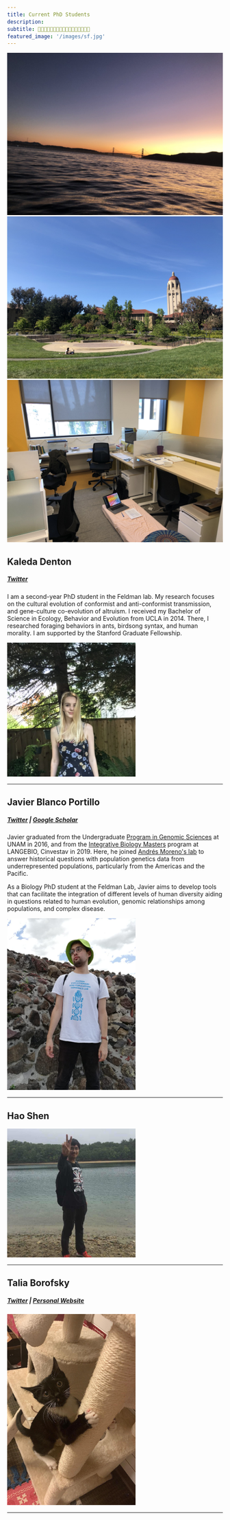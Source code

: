 ```yaml
---
title: Current PhD Students
description:
subtitle: 🌿👨🏻‍💻🌿👩🏼‍💻🌿👩🏼‍💻🌿🧑🏻‍💻🌿
featured_image: '/images/sf.jpg'
---
```


<div class="gallery" data-columns="3">
	<img src="/images/sf.jpg">
	<img src="/images/hoover.jpg">
	<img src="/images/lab2.jpg">
</div>

## Kaleda Denton
##### [Twitter](https://twitter.com/KaledaDenton)

I am a second-year PhD student in the Feldman lab. My research focuses on the cultural evolution of conformist and anti-conformist transmission, and gene-culture co-evolution of altruism. I received my Bachelor of Science in Ecology, Behavior and Evolution from UCLA in 2014. There, I researched foraging behaviors in ants, birdsong syntax, and human morality. I am supported by the Stanford Graduate Fellowship.

<img width="300" alt="kayla" src="/images/kayla.jpg">

---

## Javier Blanco Portillo
##### [Twitter](https://twitter.com/JavierBioBlanco) | [Google Scholar](https://scholar.google.co.uk/citations?user=4bo4uK8AAAAJ&hl=en&oi=sra)

Javier graduated from the Undergraduate [Program in Genomic Sciences](https://twitter.com/lcgunam?lang=en) at UNAM in 2016, and from the [Integrative Biology Masters](https://langebio.cinvestav.mx/en/) program at LANGEBIO, Cinvestav in 2019. Here, he joined [Andrés Moreno's lab](https://www.morenolab.org) to answer historical questions with population genetics data from underrepresented populations, particularly from the Americas and the Pacific.

As a Biology PhD student at the Feldman Lab, Javier aims to develop tools that can facilitate the integration of different levels of human diversity aiding in questions related to human evolution, genomic relationships among  populations, and complex disease.

<img width="300" alt="kayla" src="/images/javier.jpeg">

---

## Hao Shen

<img width="300" alt="kayla" src="/images/hao.JPG">

---

## Talia Borofsky
##### [Twitter](https://twitter.com/taliaborofsky) | [Personal Website](https://www.taliaborofsky.com)

<img width="300" alt="kayla" src="/images/talia.jpeg">

---